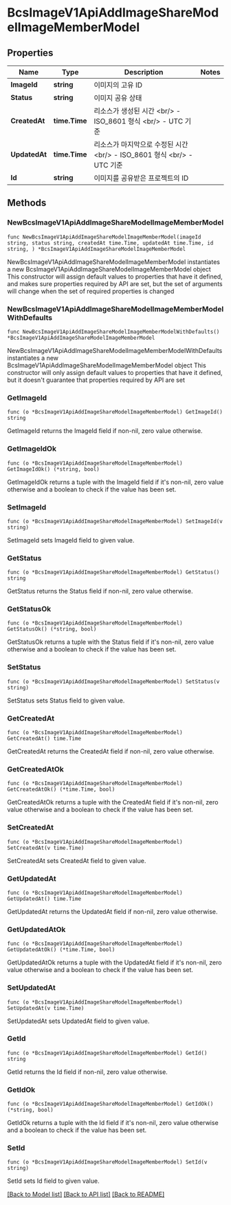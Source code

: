 # BcsImageV1ApiAddImageShareModelImageMemberModel

## Properties

Name | Type | Description | Notes
------------ | ------------- | ------------- | -------------
**ImageId** | **string** | 이미지의 고유 ID | 
**Status** | **string** | 이미지 공유 상태 | 
**CreatedAt** | **time.Time** | 리소스가 생성된 시간 &lt;br/&gt; - ISO_8601 형식  &lt;br/&gt; - UTC 기준 | 
**UpdatedAt** | **time.Time** | 리소스가 마지막으로 수정된 시간 &lt;br/&gt; - ISO_8601 형식  &lt;br/&gt; - UTC 기준 | 
**Id** | **string** | 이미지를 공유받은 프로젝트의 ID | 

## Methods

### NewBcsImageV1ApiAddImageShareModelImageMemberModel

`func NewBcsImageV1ApiAddImageShareModelImageMemberModel(imageId string, status string, createdAt time.Time, updatedAt time.Time, id string, ) *BcsImageV1ApiAddImageShareModelImageMemberModel`

NewBcsImageV1ApiAddImageShareModelImageMemberModel instantiates a new BcsImageV1ApiAddImageShareModelImageMemberModel object
This constructor will assign default values to properties that have it defined,
and makes sure properties required by API are set, but the set of arguments
will change when the set of required properties is changed

### NewBcsImageV1ApiAddImageShareModelImageMemberModelWithDefaults

`func NewBcsImageV1ApiAddImageShareModelImageMemberModelWithDefaults() *BcsImageV1ApiAddImageShareModelImageMemberModel`

NewBcsImageV1ApiAddImageShareModelImageMemberModelWithDefaults instantiates a new BcsImageV1ApiAddImageShareModelImageMemberModel object
This constructor will only assign default values to properties that have it defined,
but it doesn't guarantee that properties required by API are set

### GetImageId

`func (o *BcsImageV1ApiAddImageShareModelImageMemberModel) GetImageId() string`

GetImageId returns the ImageId field if non-nil, zero value otherwise.

### GetImageIdOk

`func (o *BcsImageV1ApiAddImageShareModelImageMemberModel) GetImageIdOk() (*string, bool)`

GetImageIdOk returns a tuple with the ImageId field if it's non-nil, zero value otherwise
and a boolean to check if the value has been set.

### SetImageId

`func (o *BcsImageV1ApiAddImageShareModelImageMemberModel) SetImageId(v string)`

SetImageId sets ImageId field to given value.


### GetStatus

`func (o *BcsImageV1ApiAddImageShareModelImageMemberModel) GetStatus() string`

GetStatus returns the Status field if non-nil, zero value otherwise.

### GetStatusOk

`func (o *BcsImageV1ApiAddImageShareModelImageMemberModel) GetStatusOk() (*string, bool)`

GetStatusOk returns a tuple with the Status field if it's non-nil, zero value otherwise
and a boolean to check if the value has been set.

### SetStatus

`func (o *BcsImageV1ApiAddImageShareModelImageMemberModel) SetStatus(v string)`

SetStatus sets Status field to given value.


### GetCreatedAt

`func (o *BcsImageV1ApiAddImageShareModelImageMemberModel) GetCreatedAt() time.Time`

GetCreatedAt returns the CreatedAt field if non-nil, zero value otherwise.

### GetCreatedAtOk

`func (o *BcsImageV1ApiAddImageShareModelImageMemberModel) GetCreatedAtOk() (*time.Time, bool)`

GetCreatedAtOk returns a tuple with the CreatedAt field if it's non-nil, zero value otherwise
and a boolean to check if the value has been set.

### SetCreatedAt

`func (o *BcsImageV1ApiAddImageShareModelImageMemberModel) SetCreatedAt(v time.Time)`

SetCreatedAt sets CreatedAt field to given value.


### GetUpdatedAt

`func (o *BcsImageV1ApiAddImageShareModelImageMemberModel) GetUpdatedAt() time.Time`

GetUpdatedAt returns the UpdatedAt field if non-nil, zero value otherwise.

### GetUpdatedAtOk

`func (o *BcsImageV1ApiAddImageShareModelImageMemberModel) GetUpdatedAtOk() (*time.Time, bool)`

GetUpdatedAtOk returns a tuple with the UpdatedAt field if it's non-nil, zero value otherwise
and a boolean to check if the value has been set.

### SetUpdatedAt

`func (o *BcsImageV1ApiAddImageShareModelImageMemberModel) SetUpdatedAt(v time.Time)`

SetUpdatedAt sets UpdatedAt field to given value.


### GetId

`func (o *BcsImageV1ApiAddImageShareModelImageMemberModel) GetId() string`

GetId returns the Id field if non-nil, zero value otherwise.

### GetIdOk

`func (o *BcsImageV1ApiAddImageShareModelImageMemberModel) GetIdOk() (*string, bool)`

GetIdOk returns a tuple with the Id field if it's non-nil, zero value otherwise
and a boolean to check if the value has been set.

### SetId

`func (o *BcsImageV1ApiAddImageShareModelImageMemberModel) SetId(v string)`

SetId sets Id field to given value.



[[Back to Model list]](../README.md#documentation-for-models) [[Back to API list]](../README.md#documentation-for-api-endpoints) [[Back to README]](../README.md)


